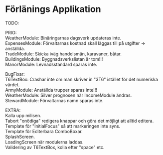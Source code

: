 # Förlänings Applikation

TODO:  
  
PRIO:  
WeatherModule: Binäringarnas dagsverk updateras inte.  
ExpensesModule: Förvaltarnas kostnad skall läggas till på utgifter -> anställda.  
TradeModule: Skicka iväg handelsmän, karavaner, båtar.  
BuildingsModule: Byggnadsverkslistan är tom!!!  
ManorModule: Levnadsstandard sparas inte.  
  
BugFixar:  
T6TextBox: Crashar inte om man skriver in "3T6" istället för det numeriska värdet.  
ArmyModule: Anställda trupper sparas inte!!!  
WeatherModule: Silver prognosen när IncomeModule ändras.  
StewardModule: Förvaltarnas namn sparas inte.  

EXTRA:  
Kalla upp milisen.  
Tabort "onödiga" redigera knappar och göra det möjligt att alltid editera.  
Template för "InitialFocus" så att markeringen inte syns.  
Template för Editerbara ComboBoxar.  
SplashScreen.  
LoadingScreen när modulerna laddas.  
Validering av T6TextBox, kolla efter "space" etc.  
